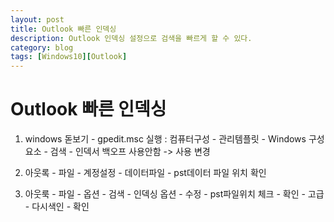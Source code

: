 ```yaml
---
layout: post
title: Outlook 빠른 인덱싱
description: Outlook 인덱싱 설정으로 검색을 빠르게 할 수 있다.
category: blog
tags: [Windows10][Outlook]
---
```


# Outlook 빠른 인덱싱

1. windows 돋보기 -  gpedit.msc 실행
   : 컴퓨터구성 - 관리템플릿 - Windows 구성요소 - 검색 - 인덱서 백오프 사용안함 -> 사용 변경

2. 아웃록 - 파일 - 계정설정 - 데이터파일 - pst데이터 파일 위치 확인

3. 아웃룩 - 파일 - 옵션 - 검색 - 인덱싱 옵션 - 수정 - pst파일위치 체크 - 확인 - 고급 - 다시색인 - 확인
